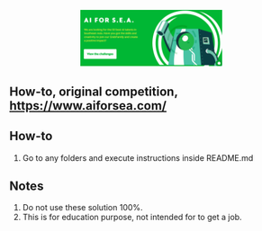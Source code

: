 <p align="center">
    <a href="#readme">
        <img alt="logo" width="50%" src="grab.png">
    </a>
</p>

## How-to, original competition, https://www.aiforsea.com/

## How-to

1. Go to any folders and execute instructions inside README.md

## Notes

1. Do not use these solution 100%.
2. This is for education purpose, not intended for to get a job.
